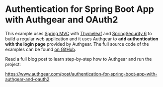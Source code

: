 # Authentication for Spring Boot App with Authgear and OAuth2

This example uses [Spring MVC](https://docs.spring.io/spring/docs/current/spring-framework-reference/web.html) 
with [Thymeleaf](https://www.thymeleaf.org/) and [SpringSecurity 6](https://docs.spring.io/spring-security/reference/whats-new.html) 
to build a regular web application and it uses Authgear to **add authentication with the login page** provided by Authgear. 
The full source code of the examples can be found [on GitHub](https://github.com/Boburmirzo/authgear-spring-oauth2-example).

Read a full blog post to learn step-by-step how to Authgear and run the project:

https://www.authgear.com/post/authentication-for-spring-boot-app-with-authgear-and-oauth2
